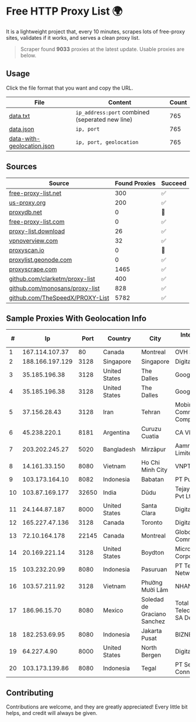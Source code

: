 
# Free HTTP Proxy List 🌍

It is a lightweight project that, every 10 minutes, scrapes lots of free-proxy sites, validates if it works, and serves a clean proxy list.


> Scraper found **9033** proxies at the latest update. Usable proxies are below.

## Usage

Click the file format that you want and copy the URL.


|File|Content|Count|
|----|-------|-----|
|[data.txt](https://raw.githubusercontent.com/themiralay/Proxy-List-World/master/data.txt)|`ip_address:port` combined (seperated new line)|765|
|[data.json](https://raw.githubusercontent.com/themiralay/Proxy-List-World/master/data.json)|`ip, port`|765|
|[data-with-geolocation.json](https://raw.githubusercontent.com/themiralay/Proxy-List-World/master/data-with-geolocation.json)|`ip, port, geolocation`|765|

## Sources

|Source|Found Proxies|Succeed|
|------|-------------|-------|
|[free-proxy-list.net](https://free-proxy-list.net)|300|✅|
|[us-proxy.org](https://www.us-proxy.org)|200|✅|
|[proxydb.net](http://proxydb.net)|0|🚫|
|[free-proxy-list.com](https://free-proxy-list.com/?page=&port=&type%5B%5D=http&type%5B%5D=https&up_time=0&search=Search)|0|✅|
|[proxy-list.download](https://www.proxy-list.download/HTTP)|26|✅|
|[vpnoverview.com](https://vpnoverview.com/privacy/anonymous-browsing/free-proxy-servers)|32|✅|
|[proxyscan.io](https://www.proxyscan.io)|0|🚫|
|[proxylist.geonode.com](https://proxylist.geonode.com/api/proxy-list?limit=300&page=1&sort_by=lastChecked&sort_type=desc&protocols=http,https)|0|✅|
|[proxyscrape.com](https://api.proxyscrape.com/v2/?request=displayproxies&protocol=http&timeout=10000&country=all&ssl=all&anonymity=all)|1465|✅|
|[github.com/clarketm/proxy-list](https://raw.githubusercontent.com/clarketm/proxy-list/master/proxy-list-raw.txt)|400|✅|
|[github.com/monosans/proxy-list](https://raw.githubusercontent.com/monosans/proxy-list/main/proxies/http.txt)|828|✅|
|[github.com/TheSpeedX/PROXY-List](https://raw.githubusercontent.com/TheSpeedX/PROXY-List/master/http.txt)|5782|✅|


## Sample Proxies With Geolocation Info

|#|Ip|Port|Country|City|Internet Service Provider|
|-|--|----|-------|----|-------------------------|
|1|167.114.107.37|80|Canada|Montreal|OVH SAS|
|2|188.166.197.129|3128|Singapore|Singapore|DigitalOcean, LLC|
|3|35.185.196.38|3128|United States|The Dalles|Google LLC|
|4|35.185.196.38|3128|United States|The Dalles|Google LLC|
|5|37.156.28.43|3128|Iran|Tehran|Mobin Net Communication Company|
|6|45.238.220.1|8181|Argentina|Curuzu Cuatia|CA VI CU SRL|
|7|203.202.245.27|5020|Bangladesh|Mirzāpur|Aamra Networks Limited|
|8|14.161.33.150|8080|Vietnam|Ho Chi Minh City|VNPT|
|9|103.173.164.10|8082|Indonesia|Babatan|PT Pusat Net Media|
|10|103.87.169.177|32650|India|Dūdu|Tejays Industries Pvt Ltd|
|11|24.144.87.187|8000|United States|Santa Clara|DigitalOcean, LLC|
|12|165.227.47.136|3128|Canada|Toronto|DigitalOcean, LLC|
|13|72.10.164.178|22145|Canada|Montreal|GloboTech Communications|
|14|20.169.221.14|3128|United States|Boydton|Microsoft Corporation|
|15|103.232.20.99|8080|Indonesia|Pasuruan|PT Terabyte Network Indonesia|
|16|103.57.211.92|3128|Vietnam|Phường Mười Lăm|NHANHOA|
|17|186.96.15.70|8080|Mexico|Soledad de Graciano Sanchez|Total Play Telecomunicaciones SA De CV|
|18|182.253.69.95|8080|Indonesia|Jakarta Pusat|BIZNET|
|19|64.227.4.90|8000|United States|North Bergen|DigitalOcean, LLC|
|20|103.173.139.86|8080|Indonesia|Tegal|PT Serayu Multi Connection|



## Contributing

Contributions are welcome, and they are greatly appreciated! Every
little bit helps, and credit will always be given.

